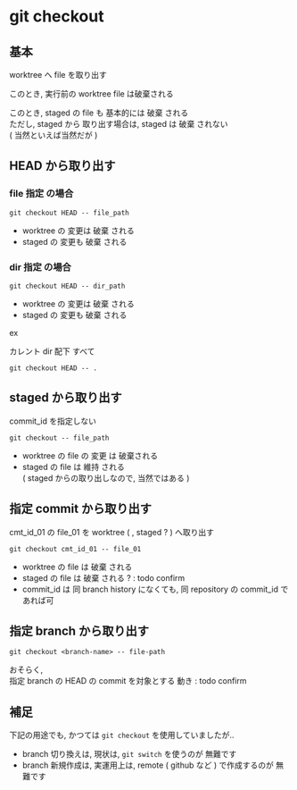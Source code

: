 
# git checkout


## 基本

worktree へ file を取り出す

このとき, 実行前の worktree file は破棄される

このとき, staged の file も 基本的には 破棄 される  
ただし, staged から 取り出す場合は, staged は 破棄 されない  
( 当然といえば当然だが )


## HEAD から取り出す

### file 指定 の場合

```
git checkout HEAD -- file_path
```

- worktree の 変更は 破棄 される
- staged   の 変更も 破棄 される


### dir 指定 の場合

```
git checkout HEAD -- dir_path
```

- worktree の 変更は 破棄 される
- staged   の 変更も 破棄 される

ex

カレント dir 配下 すべて

```
git checkout HEAD -- .
```


## staged から取り出す

commit_id を指定しない

```
git checkout -- file_path
```

- worktree の file の 変更 は 破棄される
- staged   の file は 維持 される  
  ( staged からの取り出しなので, 当然ではある )



## 指定 commit から取り出す

cmt_id_01 の file_01 を worktree ( , staged ? ) へ取り出す

```
git checkout cmt_id_01 -- file_01
```

- worktree の file は 破棄 される
- staged   の file は 破棄 される ? : todo confirm
- commit_id は 同 branch history になくても, 同 repository の commit_id であれば可


## 指定 branch から取り出す

```
git checkout <branch-name> -- file-path
```

おそらく,  
指定 branch の HEAD の commit を対象とする 動き : todo confirm


## 補足

下記の用途でも, かつては `git checkout` を使用していましたが..

- branch 切り換えは, 現状は, `git switch` を使うのが 無難です
- branch 新規作成は, 実運用上は, remote ( github など ) で作成するのが 無難です



